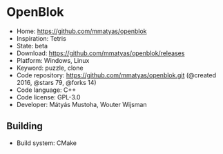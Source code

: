 # OpenBlok

- Home: https://github.com/mmatyas/openblok
- Inspiration: Tetris
- State: beta
- Download: https://github.com/mmatyas/openblok/releases
- Platform: Windows, Linux
- Keyword: puzzle, clone
- Code repository: https://github.com/mmatyas/openblok.git (@created 2016, @stars 79, @forks 14)
- Code language: C++
- Code license: GPL-3.0
- Developer: Mátyás Mustoha, Wouter Wijsman

## Building

- Build system: CMake

